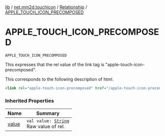 [lib](../../index.md) / [net.mm2d.touchicon](../index.md) / [Relationship](index.md) / [APPLE_TOUCH_ICON_PRECOMPOSED](./-a-p-p-l-e_-t-o-u-c-h_-i-c-o-n_-p-r-e-c-o-m-p-o-s-e-d.md)

# APPLE_TOUCH_ICON_PRECOMPOSED

`APPLE_TOUCH_ICON_PRECOMPOSED`

This expresses that the rel value of the link tag is "apple-touch-icon-precomposed".

This corresponds to the following description of html.

``` html
<link rel="apple-touch-icon-precomposed" href="/apple-touch-icon-precomposed.png" sizes="80x80">
```

### Inherited Properties

| Name | Summary |
|---|---|
| [value](value.md) | `val value: `[`String`](https://kotlinlang.org/api/latest/jvm/stdlib/kotlin/-string/index.html)<br>Raw value of rel. |
